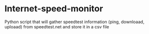# Internet-speed-monitor
Python script that will gather speedtest information (ping, downloaad, uploaad) from speedtest.net and store it in a csv file
